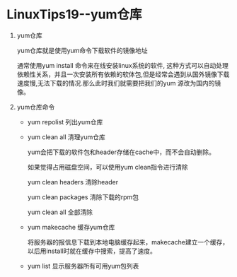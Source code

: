 # LinuxTips19--yum仓库

1. yum仓库

   yum仓库就是使用yum命令下载软件的镜像地址

   通常使用yum install 命令来在线安装linux系统的软件, 这种方式可以自动处理依赖性关系，并且一次安装所有依赖的软体包,但是经常会遇到从国外镜像下载速度慢,无法下载的情况.那么此时我们就需要把我们的yum 源改为国内的镜像。

2. yum仓库命令

   + yum repolist   列出yum仓库

   + yum clean all   清理yum仓库

     yum会把下载的软件包和header存储在cache中，而不会自动删除。

     如果觉得占用磁盘空间，可以使用yum clean指令进行清除

     yum clean headers   清除header

     yum clean packages   清除下载的rpm包

     yum clean all   全部清除

   + yum makecache   缓存yum仓库

     将服务器的报信息下载到本地电脑缓存起来，makecache建立一个缓存，以后用install时就在缓存中搜索，提高了速度。

   + yum list   显示服务器所有可用yum包列表